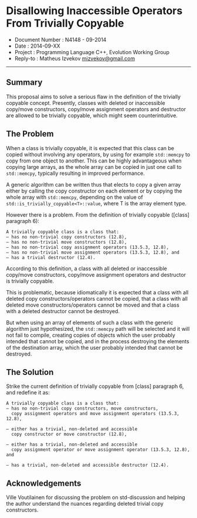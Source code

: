 Disallowing Inaccessible Operators From Trivially Copyable
==========================================================

 - Document Number : N4148 - 09-2014
 - Date            : 2014-09-XX
 - Project         : Programming Language C++, Evolution Working Group
 - Reply-to        : Matheus Izvekov <mizvekov@gmail.com>

***

Summary
-------

This proposal aims to solve a serious flaw in the definition of the trivially copyable concept.
Presently, classes with deleted or inaccessible copy/move constructors, copy/move assignment operators and destructor are allowed to be trivially copyable, which might seem counterintuitive.

The Problem
-----------

When a class is trivially copyable, it is expected that this class can be copied without involving
any operators, by using for example `std::memcpy` to copy from one object to another. This can be highly advantageous when copying large arrays, as the whole array can be copied in just one call to `std::memcpy`, typically resulting in improved performance.

A generic algorithm can be written thus that elects to copy a given array either by
calling the copy constructor on each element or by copying the whole array with `std::memcpy`, depending on
the value of `std::is_trivially_copyable<T>::value`, where T is the array element type.

However there is a problem.
From the definition of trivially copyable ([class] paragraph 6):

	A trivially copyable class is a class that:
	— has no non-trivial copy constructors (12.8),
	— has no non-trivial move constructors (12.8),
	— has no non-trivial copy assignment operators (13.5.3, 12.8),
	— has no non-trivial move assignment operators (13.5.3, 12.8), and
	— has a trivial destructor (12.4).

According to this definition, a class with all deleted or inaccessible copy/move constructors, copy/move assignment operators and destructor is trivially copyable.

This is problematic, because idiomatically it is expected that a class with all deleted copy constructors/operators
cannot be copied, that a class with all deleted move constructors/operators cannot be moved and that a class with a deleted destructor cannot be destroyed.

But when using an array of elements of such a class with the generic algorithm just hypothesized, the `std::memcpy`
path will be selected and it will not fail to compile, creating copies of objects which the user probably intended that cannot be copied, and in the process destroying the elements of the destination array, which the user
probably intended that cannot be destroyed.

The Solution
------------

Strike the current definition of trivially copyable from [class] paragraph 6, and redefine it as:

	A trivially copyable class is a class that:
	— has no non-trivial copy constructors, move constructors,
	  copy assignment operators and move assignment operators (13.5.3, 12.8),

	— either has a trivial, non-deleted and accessible
      copy constructor or move constructor (12.8),

	— either has a trivial, non-deleted and accessible
	  copy assignment operator or move assignment operator (13.5.3, 12.8), and

	— has a trivial, non-deleted and accessible destructor (12.4).

Acknowledgements
----------------

Ville Voutilainen for discussing the problem on std-discussion and helping the author understand the nuances regarding deleted trivial copy constructors.